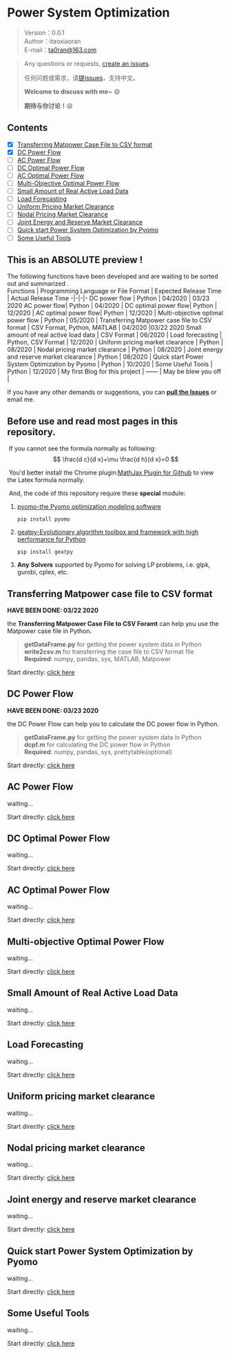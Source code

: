 #  Power System Optimization
> Version：0.0.1  
> Author：itaoxiaoran  
> E-mail：ta0ran@163.com <br>


> Any questions or requests, [create an issues](https://github.com/itaoxiaoran/power-system-optimization/issues).
>
> 任何问题或需求，请[提issues](https://github.com/itaoxiaoran/power-system-optimization/issues)，支持中文。
>
> **Welcome to discuss with me~** :smile:
>
> **期待与你讨论！**:smile:

## Contents

- [x] [Transferring Matpower Case File to CSV format](#transferring-matpower-case-file-to-csv-format)
- [x] [DC Power Flow](#dc-power-flow)
- [ ] [AC Power Flow](ac-power-flow)
- [ ] [DC Optimal Power Flow](#dc-optimal-power-flow)
- [ ] [AC Optimal Power Flow](#ac-optimal-power-flow)
- [ ] [Multi-Objective Optimal Power Flow](#multi-objective-optimal-power-flow)
- [ ] [Small Amount of Real Active Load Data](#small-amount-of-real-active-load-data)
- [ ] [Load Forecasting](#load-forecasting)
- [ ] [Uniform Pricing Market Clearance](#uniform-pricing-market-clearance)
- [ ] [Nodal Pricing Market Clearance](#nodal-pricing-market-clearance)
- [ ] [Joint Energy and Reserve Market Clearance](#joint-energy-and-reserve-market-clearance)
- [ ] [Quick start Power System Optimization by Pyomo](#quick-start-power-system-optimization-by-pyomo)
- [ ] [Some Useful Tools](#some-useful-tools)

## This is an ABSOLUTE  preview !

The following functions have been developed and are waiting to be sorted out and summarized .  
Functions | Programming Language or File Format | Expected Release Time | Actual Release Time 
-|-|-|-
DC power flow | Python | 04/2020 | 03/23 2020 
AC power flow| Python | 04/2020 |
DC optimal power flow| Python | 12/2020 |
AC optimal power flow| Python | 12/2020               |
Multi-objective optimal power flow | Python | 05/2020 |
Transferring Matpower case file to CSV format | CSV Format, Python, MATLAB | 04/2020 |03/22 2020
Small amount of real active load data | CSV Format      | 06/2020 |
Load forecasting | Python, CSV Format | 12/2020 |
Uniform pricing market clearance | Python             | 08/2020 |
 Nodal pricing market clearance | Python             | 08/2020 |
Joint energy and reserve market clearance | Python             | 08/2020 |
Quick start Power System Optimization by Pyomo | Python | 10/2020 |
Some Useful Tools | Python | 12/2020 |
 My first Blog for this project | ——                 | May be blew you off |

If you have any other demands or suggestions, you can [**pull the Issues**](https://github.com/itaoxiaoran/power-system-optimization/issues) or email me. 

## Before use and read most pages in this repository.

​	If you cannot see the formula normally as following:
$$
\frac{d c}{d x}+\mu \frac{d h}{d x}=0
$$


​	You'd better install the Chrome plugin:[MathJax Plugin for Github](https://chrome.google.com/webstore/detail/mathjax-plugin-for-github/ioemnmodlmafdkllaclgeombjnmnbima/related) to view the Latex formula normally.

​	And, the code of this repository require these **special** module:

1. [pyomo-the Pyomo optimization modeling software](https://github.com/Pyomo/pyomo)

   `pip install pyomo`

2. [geatpy-Evolutionary algorithm toolbox and framework with high performance for Python](https://github.com/geatpy-dev/geatpy)

   `pip install geatpy`

3. **Any Solvers** supported by Pyomo for solving LP problems, i.e. glpk, gurobi, cplex, etc.



## Transferring Matpower case file to CSV format

**HAVE BEEN DONE: 03/22 2020**

the **Transferring Matpower Case File to CSV Foramt** can help you use the Matpower case file in Python.

> **getDataFrame.py** for getting the power system data in Python  
> **write2csv.m** for transferring the case file to CSV format file  
> **Required**: numpy, pandas, sys, MATLAB, Matpower    

Start directly: [click here](/transfer-matpower-case-file)

## DC Power Flow

**HAVE BEEN DONE: 03/23 2020**

the DC Power Flow can help you to calculate the DC power flow in Python.

> **getDataFrame.py** for getting the power system data in Python  
> **dcpf.m** for calculating the DC power flow in Python  
> **Required**: numpy, pandas, sys, prettytable(optional)  

Start directly: [click here](/dc-power-flow)

## AC Power Flow

waiting...

Start directly: [click here](ac-power-flow)

## DC Optimal Power Flow

waiting...

Start directly: [click here](dc-optimal-power-flow)

## AC Optimal Power Flow

waiting...

Start directly: [click here](ac-optimal-power-flow)

## Multi-objective Optimal Power Flow

waiting...

Start directly: [click here](/multi-objective-power-flow)

## Small Amount of Real Active Load Data

waiting...

Start directly: [click here](/real-load-data)

## Load Forecasting

waiting...

Start directly: [click here](/load-forecasting)

## Uniform pricing market clearance

waiting...

Start directly: [click here](/uniform-pricing-electricity-market)

## Nodal pricing market clearance

waiting...

Start directly: [click here](/nodal-pricing-electricity-market)

## Joint energy and reserve market clearance

waiting...

Start directly: [click here](/joint-energy-and-reserve-electricity-market)

## Quick start Power System Optimization by Pyomo

waiting...

Start directly: [click here](/quick-start-power-system-optimization-by-Pyomo)

## Some Useful Tools

waiting...

Start directly: [click here](/useful-tools-for-power-system)










